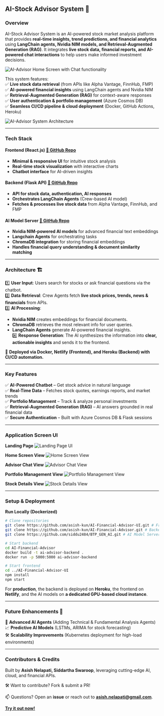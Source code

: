 ## **AI-Stock Advisor System** 🚀  

### **Overview**  
AI-Stock Advisor System is an AI-powered stock market analysis platform that provides **real-time insights, trend predictions, and financial analytics** using **LangChain agents, Nvidia NIM models, and Retrieval-Augmented Generation (RAG)**. It integrates **live stock data, financial reports, and AI-powered chat interactions** to help users make informed investment decisions.  

![AI-Advisor Home Screen with Chat functionality](images/Group%205.png)

This system features:  
✅ **Live stock data retrieval** (from APIs like Alpha Vantage, FinnHub, FMP)  
✅ **AI-powered financial insights** using LangChain agents and Nvidia NIM  
✅ **Retrieval-Augmented Generation (RAG)** for context-aware responses  
✅ **User authentication & portfolio management** (Azure Cosmos DB)  
✅ **Seamless CI/CD pipeline & cloud deployment** (Docker, GitHub Actions, Heroku)  

![AI-Advisor System Architecture](images/Group%201.png)

---

### **Tech Stack**  

#### **Frontend (React.js) [🔗 GitHub Repo](https://github.com/asish-kun/AI-Financial-Advisor-UI)**
- **Minimal & responsive UI** for intuitive stock analysis  
- **Real-time stock visualization** with interactive charts  
- **Chatbot interface** for AI-driven insights  

#### **Backend (Flask API) [🔗 GitHub Repo](https://github.com/asish-kun/AI-Financial-Advisor)**
- **API for stock data, authentication, AI responses**  
- **Orchestrates LangChain Agents** (Crew-based AI model)  
- **Fetches & processes live stock data** from Alpha Vantage, FinnHub, and FMP  

#### **AI Model Server [🔗 GitHub Repo](https://github.com/siddu2484/BTP_GEN_AI)**
- **Nvidia NIM-powered AI models** for advanced financial text embeddings
- **Langchain Agents** for orchestrating tasks  
- **ChromaDB integration** for storing financial embeddings  
- **Handles financial query understanding & document similarity matching**  

---

### **Architecture** 🏗  

1️⃣ **User Input**: Users search for stocks or ask financial questions via the chatbot.  
2️⃣ **Data Retrieval**: Crew Agents fetch **live stock prices, trends, news & financials** from APIs.  
3️⃣ **AI Processing**:  
   - **Nvidia NIM** creates embeddings for financial documents.  
   - **ChromaDB** retrieves the most relevant info for user queries.  
   - **LangChain Agents** generate AI-powered financial insights.  
4️⃣ **Response Generation**: The AI synthesizes the information into **clear, actionable insights** and sends it to the frontend.  

🚀 **Deployed via Docker, Netlify (Frontend), and Heroku (Backend) with CI/CD automation.**  

---

### **Key Features**  
✅ **AI-Powered Chatbot** – Get stock advice in natural language  
✅ **Real-Time Data** – Fetches stock quotes, earnings reports, and market trends  
✅ **Portfolio Management** – Track & analyze personal investments  
✅ **Retrieval-Augmented Generation (RAG)** – AI answers grounded in real financial data  
✅ **Secure Authentication** – Built with Azure Cosmos DB & Flask sessions  

---

### **Application Screen UI**

**Landing Page** 
![Landing Page UI](images/Landing%20Page.png)

**Home Screen View** 
![Home Screen View](images/Advisor%20Screen.png)

**Advisor Chat View** 
![Advisor Chat View](images/Chat%20With%20Advisor%20-%201.png)

**Portfolio Management View** 
![Portfolio Management View](images/Portfolio%20Management%20Screen.png)

**Stock Details View** 
![Stock Details View](images/Stock-Details-Page.png)

---

### **Setup & Deployment**  
**Run Locally (Dockerized)**  
```bash
# Clone repositories
git clone https://github.com/asish-kun/AI-Financial-Advisor-UI.git # Frontend  
git clone https://github.com/asish-kun/AI-Financial-Advisor.git # Backend  
git clone https://github.com/siddu2484/BTP_GEN_AI.git # AI Model Server  

# Start backend
cd AI-Financial-Advisor
docker build -t ai-advisor-backend .
docker run -p 5000:5000 ai-advisor-backend

# Start frontend
cd ../AI-Financial-Advisor-UI
npm install
npm start
```

For **production**, the backend is deployed on **Heroku**, the frontend on **Netlify**, and the AI models on **a dedicated GPU-based cloud instance**.

---

### **Future Enhancements** 🔮  
🚀 **Advanced AI Agents** (Adding Technical & Fundamental Analysis Agents)  
📈 **Predictive AI Models** (LSTMs, ARIMA for stock forecasting)  
🛠 **Scalability Improvements** (Kubernetes deployment for high-load environments)  

---

### **Contributors & Credits**  
Built by **Asish Nelapati, Siddartha Swaroop**, leveraging cutting-edge AI, cloud, and financial APIs.  

🛠 Want to contribute? Fork & submit a PR!  

📫 Questions? Open an **issue** or reach out to **asish.nelapati@gmail.com**.  

**[Try it out now!](https://github.com/asish-kun/AI-Financial-Advisor-UI)**
